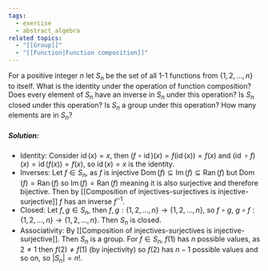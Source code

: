 ```yaml
---
tags:
  - exercise
  - abstract_algebra
related topics:
  - "[[Group]]"
  - "[[Function|Function composition]]"
---
```

For a positive integer $n$ let $S_n$ be the set of all $1$-$1$ functions from $\{1, 2, \dots , n\}$ to itself. What is the identity under the operation of function composition? Does every element of $S_n$ have an inverse in $S_n$ under this operation? Is $S_n$ closed under this operation? Is $S_n$ a group under this operation? How many elements are in $S_n$?
##### Solution:
- Identity:
	Consider $\operatorname{id}(x)=x$, then $(f\circ\operatorname{id})(x)=f(\operatorname{id}(x))=f(x)$ and $(\operatorname{id}\circ f)(x)=\operatorname{id}(f(x))=f(x)$, so $\operatorname{id}(x)=x$ is the identity.
- Inverses:
	Let $f\in S_n$, as $f$ is injective $\operatorname{Dom}(f) \subseteq \operatorname{Im}(f) \subseteq \operatorname{Ran}(f)$ but $\operatorname{Dom}(f) = \operatorname{Ran}(f)$ so $\operatorname{Im}(f) = \operatorname{Ran}(f)$ meaning it is also surjective and therefore bijective. Then by [[Composition of injectives-surjectives is injective-surjective]] $f$ has an inverse $f^{-1}$.
- Closed:
	Let $f,g\in S_n$, then $f,g:\{1,2,\dots,n\}\to\{1,2,\dots,n\}$, so $f\circ g,\ g\circ f: \{1,2,\dots,n\} \to \{1,2,\dots,n\}$. Then $S_n$ is closed.
- Associativity:
	By [[Composition of injectives-surjectives is injective-surjective]].
Then $S_n$ is a group. For $f\in S_n$, $f(1)$ has $n$ possible values, as $2\neq 1$ then $f(2)\neq f(1)$ (by injectivity) so $f(2)$ has $n-1$ possible values and so on, so $|S_n| = n!$.